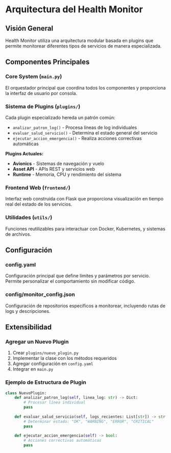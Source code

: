 # Arquitectura del Health Monitor

## Visión General

Health Monitor utiliza una arquitectura modular basada en plugins que permite monitorear diferentes tipos de servicios de manera especializada.

## Componentes Principales

### Core System (`main.py`)

El orquestador principal que coordina todos los componentes y proporciona la interfaz de usuario por consola.

### Sistema de Plugins (`plugins/`)

Cada plugin especializado hereda un patrón común:

- `analizar_patron_log()` - Procesa líneas de log individuales
- `evaluar_salud_servicio()` - Determina el estado general del servicio
- `ejecutar_accion_emergencia()` - Realiza acciones correctivas automáticas

**Plugins Actuales:**

- **Avionics** - Sistemas de navegación y vuelo
- **Asset API** - APIs REST y servicios web
- **Runtime** - Memoria, CPU y rendimiento del sistema

### Frontend Web (`frontend/`)

Interfaz web construida con Flask que proporciona visualización en tiempo real del estado de los servicios.

### Utilidades (`utils/`)

Funciones reutilizables para interactuar con Docker, Kubernetes, y sistemas de archivos.

## Configuración

### config.yaml

Configuración principal que define límites y parámetros por servicio. Permite personalizar el comportamiento sin modificar código.

### config/monitor_config.json

Configuración de repositorios específicos a monitorear, incluyendo rutas de logs y descripciones.

## Extensibilidad

### Agregar un Nuevo Plugin

1. Crear `plugins/nuevo_plugin.py`
2. Implementar la clase con los métodos requeridos
3. Agregar configuración en `config.yaml`
4. Integrar en `main.py`

### Ejemplo de Estructura de Plugin

```python
class NuevoPlugin:
    def analizar_patron_log(self, linea_log: str) -> Dict:
        # Procesar línea individual
        pass
    
    def evaluar_salud_servicio(self, logs_recientes: List[str]) -> str:
        # Determinar estado: "OK", "WARNING", "ERROR", "CRITICAL"
        pass
    
    def ejecutar_accion_emergencia(self) -> bool:
        # Acciones correctivas automáticas
        pass
```
